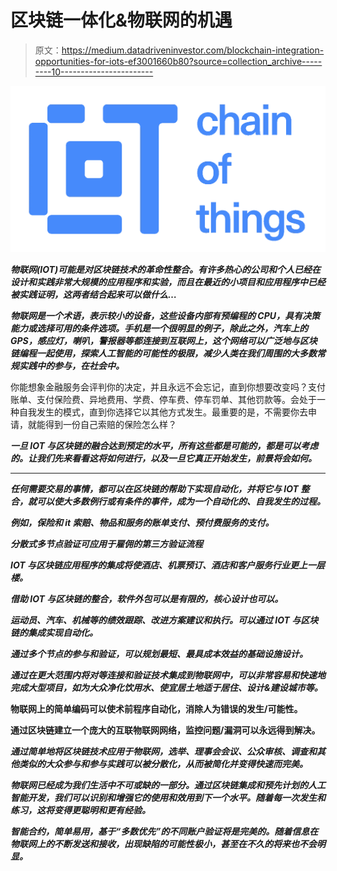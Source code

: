 # 区块链一体化&物联网的机遇

> 原文：<https://medium.datadriveninvestor.com/blockchain-integration-opportunities-for-iots-ef3001660b80?source=collection_archive---------10----------------------->

![](img/67a01bd7f9004acd96246cd7a97d2879.png)

***物联网(IOT)可能是对区块链技术的革命性整合。有许多热心的公司和个人已经在设计和实践非常大规模的应用程序和实验，而且在最近的小项目和应用程序中已经被实践证明，这两者结合起来可以做什么…***

***物联网是一个术语，表示较小的设备，这些设备内部有预编程的 CPU，具有决策能力或选择可用的条件选项。手机是一个很明显的例子，除此之外，汽车上的 GPS，感应灯，喇叭，警报器等都连接到互联网上，这个网络可以广泛地与区块链编程一起使用，探索人工智能的可能性的极限，减少人类在我们周围的大多数常规实践中的参与，在社会中。***

你能想象金融服务会评判你的决定，并且永远不会忘记，直到你想要改变吗？支付账单、支付保险费、异地费用、学费、停车费、停车罚单、其他罚款等。会处于一种自我发生的模式，直到你选择它以其他方式发生。最重要的是，不需要你去申请，就能得到一份自己索赔的保险怎么样？

***一旦 IOT 与区块链的融合达到预定的水平，所有这些都是可能的，都是可以考虑的。让我们先来看看这将如何进行，以及一旦它真正开始发生，前景将会如何。***

****

***任何需要交易的事情，都可以在区块链的帮助下实现自动化，并将它与 IOT 整合，就可以使大多数例行或有条件的事件，成为一个自动化的、自我发生的过程。***

***例如，保险和 it 索赔、物品和服务的账单支付、预付费服务的支付。***

***分散式多节点验证可应用于雇佣的第三方验证流程***

*****IOT 与区块链应用程序的集成将使酒店、机票预订、酒店和客户服务行业更上一层楼。*****

*****借助 IOT 与区块链的整合，软件外包可以是有限的，核心设计也可以。*****

*****运动员、汽车、机械等的绩效跟踪、改进方案建议和执行。可以通过 IOT 与区块链的集成实现自动化。*****

*****通过多个节点的参与和验证，可以规划最短、最具成本效益的基础设施设计。*****

*****通过在更大范围内将对等连接和验证技术集成到物联网中，可以非常容易和快速地完成大型项目，如为大众净化饮用水、使宜居土地适于居住、设计&建设城市等。*****

**物联网上的简单编码可以使术前程序自动化，消除人为错误的发生/可能性。**

**通过区块链建立一个庞大的互联物联网网络，监控问题/漏洞可以永远得到解决。**

*******通过简单地将区块链技术应用于物联网，选举、理事会会议、公众审核、调查和其他类似的大众参与和参与实践可以被分散化，从而被简化并变得快速而完美。*******

*******物联网已经成为我们生活中不可或缺的一部分。通过区块链集成和预先计划的人工智能开发，我们可以识别和增强它的使用和效用到下一个水平。随着每一次发生和练习，这将变得更聪明和更有经验。*******

*******智能合约，简单易用，基于“多数优先”的不同账户验证将是完美的。随着信息在物联网上的不断发送和接收，出现缺陷的可能性极小，甚至在不久的将来也不会明显。*******